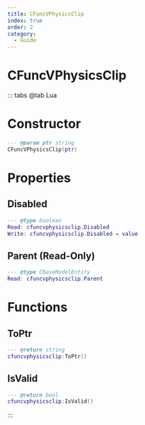 ```yaml
---
title: CFuncVPhysicsClip
index: true
order: 2
category:
  - Guide
---
```


# CFuncVPhysicsClip

::: tabs
@tab Lua
# Constructor
```lua
--- @param ptr string
CFuncVPhysicsClip(ptr)
```
# Properties
## Disabled 
```lua
--- @type boolean
Read: cfuncvphysicsclip.Disabled
Write: cfuncvphysicsclip.Disabled = value
```
## Parent (Read-Only)
```lua
--- @type CBaseModelEntity
Read: cfuncvphysicsclip.Parent
```
# Functions
## ToPtr
```lua
--- @return string
cfuncvphysicsclip:ToPtr()
```
## IsValid
```lua
--- @return bool
cfuncvphysicsclip:IsValid()
```

:::
